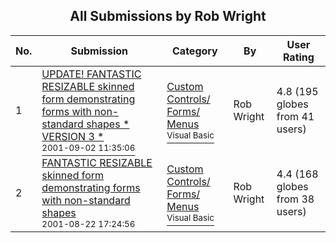 ﻿<div align="center">

## All Submissions by Rob Wright

</div>

No.  | Submission | Category | By   | User Rating
---- | ---------- | -------- | ---- | -----------
1 | [UPDATE\!  FANTASTIC RESIZABLE skinned form demonstrating forms with non\-standard shapes \* VERSION 3 \*<br /><sup>2001-09-02 11:35:06</sup>](https://github.com/Planet-Source-Code/rob-wright-update-fantastic-resizable-skinned-form-demonstrating-forms-with-non-standard-s__1-26858) | [Custom Controls/ Forms/  Menus<br /><sup>Visual Basic</sup>](../ByCategory/custom-controls-forms-menus__1-4.md) | Rob Wright | 4.8 (195 globes from 41 users)
2 | [FANTASTIC RESIZABLE skinned form demonstrating forms with non\-standard shapes<br /><sup>2001-08-22 17:24:56</sup>](https://github.com/Planet-Source-Code/rob-wright-fantastic-resizable-skinned-form-demonstrating-forms-with-non-standard-shapes__1-26531) | [Custom Controls/ Forms/  Menus<br /><sup>Visual Basic</sup>](../ByCategory/custom-controls-forms-menus__1-4.md) | Rob Wright | 4.4 (168 globes from 38 users)
